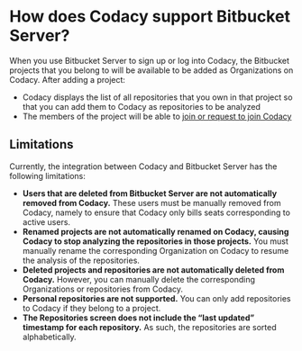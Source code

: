 # How does Codacy support Bitbucket Server?

When you use Bitbucket Server to sign up or log into Codacy, the Bitbucket projects that you belong to will be available to be added as Organizations on Codacy. After adding a project:

- Codacy displays the list of all repositories that you own in that project so that you can add them to Codacy as repositories to be analyzed
- The members of the project will be able to [join or request to join Codacy](/hc/en-us/articles/360010263720#settings-to-add-people)

## Limitations

Currently, the integration between Codacy and Bitbucket Server has the following limitations:

- **Users that are deleted from Bitbucket Server are not automatically removed from Codacy.** These users must be manually removed from Codacy, namely to ensure that Codacy only bills seats corresponding to active users.
- **Renamed projects are not automatically renamed on Codacy, causing Codacy to stop analyzing the repositories in those projects.** You must manually rename the corresponding Organization on Codacy to resume the analysis of the repositories.
- **Deleted projects and repositories are not automatically deleted from Codacy.** However, you can manually delete the corresponding Organizations or repositories from Codacy.
- **Personal repositories are not supported.** You can only add repositories to Codacy if they belong to a project.
- **The Repositories screen does not include the “last updated” timestamp for each repository.** As such, the repositories are sorted alphabetically.
